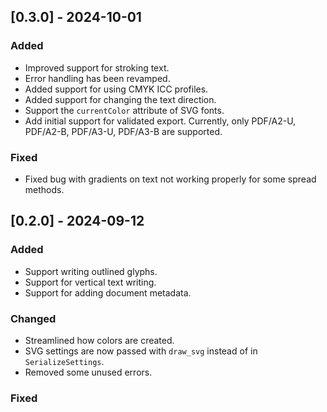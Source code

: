 ## [0.3.0] - 2024-10-01
### Added
- Improved support for stroking text.
- Error handling has been revamped.
- Added support for using CMYK ICC profiles.
- Added support for changing the text direction.
- Support the `currentColor` attribute of SVG fonts.
- Add initial support for validated export. 
  Currently, only PDF/A2-U, PDF/A2-B, PDF/A3-U, PDF/A3-B are supported.

### Fixed
- Fixed bug with gradients on text not working properly for some spread methods.

## [0.2.0] - 2024-09-12
### Added
- Support writing outlined glyphs.
- Support for vertical text writing.
- Support for adding document metadata.

### Changed
- Streamlined how colors are created.
- SVG settings are now passed with `draw_svg` instead of in `SerializeSettings`.
- Removed some unused errors.

### Fixed